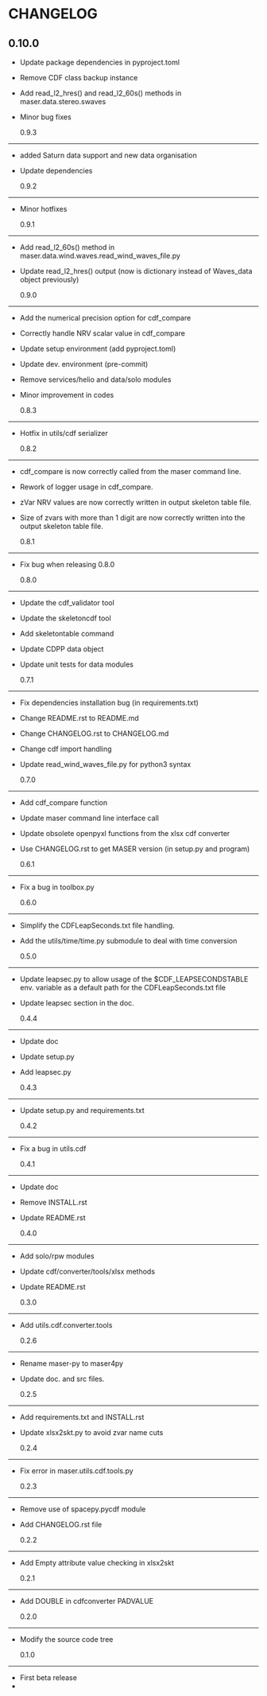 # CHANGELOG

## 0.10.0

- Update package dependencies in pyproject.toml
- Remove CDF class backup instance
- Add read_l2_hres() and read_l2_60s() methods in maser.data.stereo.swaves
- Minor bug fixes

  0.9.3

---

- added Saturn data support and new data organisation
- Update dependencies

  0.9.2

---

- Minor hotfixes

  0.9.1

---

- Add read_l2_60s() method in maser.data.wind.waves.read_wind_waves_file.py
- Update read_l2_hres() output (now is dictionary instead of Waves_data object previously)

  0.9.0

---

- Add the numerical precision option for cdf_compare
- Correctly handle NRV scalar value in cdf_compare
- Update setup environment (add pyproject.toml)
- Update dev. environment (pre-commit)
- Remove services/helio and data/solo modules
- Minor improvement in codes

  0.8.3

---

- Hotfix in utils/cdf serializer

  0.8.2

---

- cdf_compare is now correctly called from the maser command line.
- Rework of logger usage in cdf_compare.
- zVar NRV values are now correctly written in output skeleton table file.
- Size of zvars with more than 1 digit are now correctly written into the output skeleton table file.

  0.8.1

---

- Fix bug when releasing 0.8.0

  0.8.0

---

- Update the cdf_validator tool
- Update the skeletoncdf tool
- Add skeletontable command
- Update CDPP data object
- Update unit tests for data modules

  0.7.1

---

- Fix dependencies installation bug (in requirements.txt)
- Change README.rst to README.md
- Change CHANGELOG.rst to CHANGELOG.md
- Change cdf import handling
- Update read_wind_waves_file.py for python3 syntax

  0.7.0

---

- Add cdf_compare function
- Update maser command line interface call
- Update obsolete openpyxl functions from the xlsx cdf converter
- Use CHANGELOG.rst to get MASER version (in setup.py and program)

  0.6.1

---

- Fix a bug in toolbox.py

  0.6.0

---

- Simplify the CDFLeapSeconds.txt file handling.
- Add the utils/time/time.py submodule to deal with time conversion

  0.5.0

---

- Update leapsec.py to allow usage of the $CDF_LEAPSECONDSTABLE env. variable as a default path for the CDFLeapSeconds.txt file
- Update leapsec section in the doc.

  0.4.4

---

- Update doc
- Update setup.py
- Add leapsec.py

  0.4.3

---

- Update setup.py and requirements.txt

  0.4.2

---

- Fix a bug in utils.cdf

  0.4.1

---

- Update doc
- Remove INSTALL.rst
- Update README.rst

  0.4.0

---

- Add solo/rpw modules
- Update cdf/converter/tools/xlsx methods
- Update README.rst

  0.3.0

---

- Add utils.cdf.converter.tools

  0.2.6

---

- Rename maser-py to maser4py
- Update doc. and src files.

  0.2.5

---

- Add requirements.txt and INSTALL.rst
- Update xlsx2skt.py to avoid zvar name cuts

  0.2.4

---

- Fix error in maser.utils.cdf.tools.py

  0.2.3

---

- Remove use of spacepy.pycdf module
- Add CHANGELOG.rst file

  0.2.2

---

- Add Empty attribute value checking in xlsx2skt

  0.2.1

---

- Add DOUBLE in cdfconverter PADVALUE

  0.2.0

---

- Modify the source code tree

  0.1.0

---

- First beta release
-
